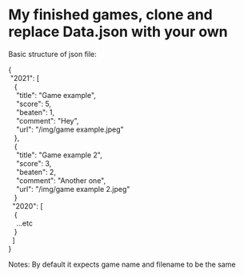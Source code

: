 # My finished games, clone and replace Data.json with your own

Basic structure of json file:

{  
    &nbsp;"2021": [  
     &nbsp;&nbsp;   {  
       &nbsp;&nbsp;&nbsp;     "title": "Game example",  
       &nbsp;&nbsp;&nbsp;     "score": 5,  
       &nbsp;&nbsp;&nbsp;     "beaten": 1,  
       &nbsp;&nbsp;&nbsp;     "comment": "Hey",  
       &nbsp;&nbsp;&nbsp;     "url": "/img/game example.jpeg"  
      &nbsp;&nbsp;  },  
       &nbsp;&nbsp; {  
         &nbsp;&nbsp;&nbsp;   "title": "Game example 2",  
         &nbsp;&nbsp;&nbsp;   "score": 3,  
         &nbsp;&nbsp;&nbsp;   "beaten": 2,  
           &nbsp;&nbsp;&nbsp; "comment": "Another one",  
            &nbsp;&nbsp;&nbsp; "url": "/img/game example 2.jpeg"  
       &nbsp;&nbsp; }  
    &nbsp; "2020": [  
      &nbsp;&nbsp;  {  
        &nbsp;&nbsp;&nbsp;    ...etc  
      &nbsp;&nbsp;  }  
  &nbsp;  ]  
}

Notes:
By default it expects game name and filename to be the same